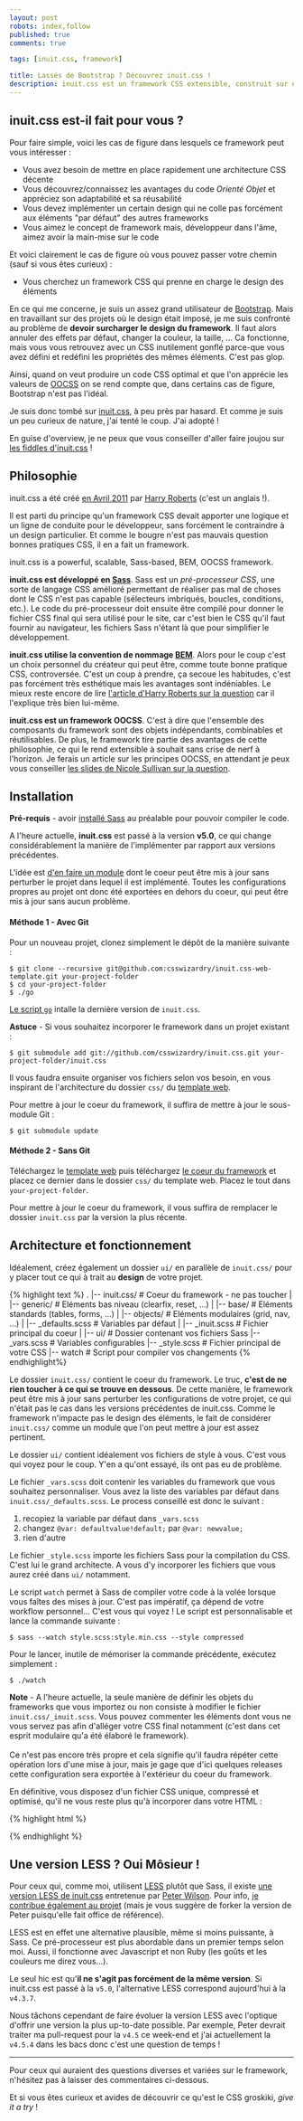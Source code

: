 ```yaml
---
layout: post
robots: index,follow
published: true
comments: true

tags: [inuit.css, framework]

title: Lassés de Bootstrap ? Découvrez inuit.css !
description: inuit.css est un framework CSS extensible, construit sur un ensemble de bonnes pratiques CSS et qui n'impose pas de design prédéfini.
---
```


## inuit.css est-il fait pour vous ?

Pour faire simple, voici les cas de figure dans lesquels ce framework peut vous intéresser :

- Vous avez besoin de mettre en place rapidement une architecture CSS décente
- Vous découvrez/connaissez les avantages du code *Orienté Objet* et appréciez son adaptabilité et sa réusabilité
- Vous devez implémenter un certain design qui ne colle pas forcément aux éléments "par défaut" des autres frameworks
- Vous aimez le concept de framework mais, développeur dans l'âme, aimez avoir la main-mise sur le code

Et voici clairement le cas de figure où vous pouvez passer votre chemin (sauf si vous êtes curieux) :

- Vous cherchez un framework CSS qui prenne en charge le design des éléments

En ce qui me concerne, je suis un assez grand utilisateur de [Bootstrap](http://twitter.github.io/bootstrap/). Mais en travaillant sur des projets où le design était imposé, je me suis confronté au problème de **devoir surcharger le design du framework**. Il faut alors annuler des effets par défaut, changer la couleur, la taille, ... Ca fonctionne, mais vous vous retrouvez avec un CSS inutilement gonflé parce-que vous avez défini et redéfini les propriétés des mêmes éléments. C'est pas glop.

Ainsi, quand on veut produire un code CSS optimal et que l'on apprécie les valeurs de [OOCSS](http://coding.smashingmagazine.com/2011/12/12/an-introduction-to-object-oriented-css-oocss/) on se rend compte que, dans certains cas de figure, Bootstrap n'est pas l'idéal.

Je suis donc tombé sur [inuit.css](http://inuitcss.com), à peu près par hasard. Et comme je suis un peu curieux de nature, j'ai tenté le coup. J'ai adopté !

En guise d'overview, je ne peux que vous conseiller d'aller faire joujou sur [les fiddles d'inuit.css](http://jsfiddle.net/user/inuitcss/fiddles/) !

## Philosophie

inuit.css a été créé [en Avril 2011](http://csswizardry.com/2011/06/what-is-inuit-css/) par [Harry Roberts](http://csswizardry.com/about/) (c'est un anglais !).

Il est parti du principe qu'un framework CSS devait apporter une logique et un ligne de conduite pour le développeur, sans forcément le contraindre à un design particulier. Et comme le bougre n'est pas mauvais question bonnes pratiques CSS, il en a fait un framework.

<p class="islet">inuit.css is a powerful, scalable, Sass-based, BEM, OOCSS framework.</p>

**inuit.css est développé en [Sass](http://sass-lang.com/)**. Sass est un *pré-processeur CSS*, une sorte de langage CSS amélioré permettant de réaliser pas mal de choses dont le CSS n'est pas capable (sélecteurs imbriqués, boucles, conditions, etc.). Le code du pré-processeur doit ensuite être compilé pour donner le fichier CSS final qui sera utilisé pour le site, car c'est bien le CSS qu'il faut fournir au navigateur, les fichiers Sass n'étant là que pour simplifier le développement.

**inuit.css utilise la convention de nommage [BEM](https://gist.github.com/dmfrancisco/4967354)**. Alors pour le coup c'est un choix personnel du créateur qui peut être, comme toute bonne pratique CSS, controversée. C'est un coup à prendre, ça secoue les habitudes, c'est pas forcément très esthétique mais les avantages sont indéniables. Le mieux reste encore de lire [l'article d'Harry Roberts sur la question](http://csswizardry.com/2013/01/mindbemding-getting-your-head-round-bem-syntax/) car il l'explique très bien lui-même.

**inuit.css est un framework OOCSS**. C'est à dire que l'ensemble des composants du framework sont des objets indépendants, combinables et réutilisables. De plus, le framework tire partie des avantages de cette philosophie, ce qui le rend extensible à souhait sans crise de nerf à l'horizon. Je ferais un article sur les principes OOCSS, en attendant je peux vous conseiller [les slides de Nicole Sullivan sur la question](http://fr.slideshare.net/stubbornella/the-cascade-grids-headings-and-selectors-from-an-oocss-perspective-ajax-experience-2009).

## Installation

<p class="islet"><strong>Pré-requis</strong> - avoir <a href="http://sass-lang.com/tutorial.html" target="_blank">installé Sass</a> au préalable pour pouvoir compiler le code.</p>

A l'heure actuelle, **inuit.css** est passé à la version **v5.0**, ce qui change considérablement la manière de l'implémenter par rapport aux versions précédentes.

L'idée est [d'en faire un module](http://inuitcss.com/2013/03/inuit-css-v5.0/) dont le coeur peut être mis à jour sans perturber le projet dans lequel il est implémenté. Toutes les configurations propres au projet ont donc été exportées en dehors du coeur, qui peut être mis à jour sans aucun problème.

#### Méthode 1 - Avec Git

Pour un nouveau projet, clonez simplement le dépôt de la manière suivante :

    $ git clone --recursive git@github.com:csswizardry/inuit.css-web-template.git your-project-folder
    $ cd your-project-folder
    $ ./go

[Le script `go`](https://github.com/csswizardry/inuit.css-web-template/blob/master/go) intalle la dernière version de `inuit.css`.

<p class="islet">
    <strong>Astuce</strong> - Si vous souhaitez incorporer le framework dans un projet existant :
</p>

    $ git submodule add git://github.com/csswizardry/inuit.css.git your-project-folder/inuit.css

<p class="islet">
    Il vous faudra ensuite organiser vos fichiers selon vos besoin, en vous inspirant de l'architecture du dossier <code>css/</code> du <a href="https://github.com/csswizardry/inuit.css-web-template/tree/master/css" target="_blank">template web</a>.
</p>

Pour mettre à jour le coeur du framework, il suffira de mettre à jour le sous-module Git :

    $ git submodule update

#### Méthode 2 - Sans Git

Téléchargez le [template web](https://github.com/csswizardry/inuit.css-web-template/blob/master/go) puis téléchargez [le coeur du framework]() et placez ce dernier dans le dossier `css/` du template web. Placez le tout dans `your-project-folder`.

Pour mettre à jour le coeur du framework, il vous suffira de remplacer le dossier `inuit.css` par la version la plus récente.

## Architecture et fonctionnement

Idéalement, créez également un dossier `ui/` en parallèle de `inuit.css/` pour y placer tout ce qui à trait au **design** de votre projet.

{% highlight text %}
.
|-- inuit.css/           # Coeur du framework - ne pas toucher
|   |-- generic/         # Eléments bas niveau (clearfix, reset, ...)
|   |-- base/            # Eléments standards (tables, forms, ...)
|   |-- objects/         # Eléments modulaires (grid, nav, ...)
|   |-- _defaults.scss   # Variables par défaut
|   |-- _inuit.scss      # Fichier principal du coeur
|
|-- ui/                  # Dossier contenant vos fichiers Sass
|-- _vars.scss           # Variables configurables
|-- _style.scss          # Fichier principal de votre CSS
|-- watch                # Script pour compiler vos changements
{% endhighlight%}

Le dossier `inuit.css/` contient le coeur du framework. Le truc, **c'est de ne rien toucher à ce qui se trouve en dessous**. De cette manière, le framework peut être mis à jour sans perturber les configurations de votre projet, ce qui n'était pas le cas dans les versions précédentes de inuit.css. Comme le framework n'impacte pas le design des éléments, le fait de considérer `inuit.css/` comme un module que l'on peut mettre à jour est assez pertinent.

Le dossier `ui/` contient idéalement vos fichiers de style à vous. C'est vous qui voyez pour le coup. Y'en a qu'ont essayé, ils ont pas eu de problème.

Le fichier `_vars.scss` doit contenir les variables du framework que vous souhaitez personnaliser. Vous avez la liste des variables par défaut dans `inuit.css/_defaults.scss`. Le process conseillé est donc le suivant :

1. recopiez la variable par défaut dans `_vars.scss`
2. changez `@var: defaultvalue!default;` par `@var: newvalue;`
3. rien d'autre

Le fichier `_style.scss` importe les fichiers Sass pour la compilation du CSS. C'est lui le grand architecte. A vous d'y incorporer les fichiers que vous aurez créé dans `ui/` notamment.

Le script `watch` permet à Sass de compiler votre code à la volée lorsque vous faîtes des mises à jour. C'est pas impératif, ça dépend de votre workflow personnel... C'est vous qui voyez ! Le script est personnalisable et lance la commande suivante :

    $ sass --watch style.scss:style.min.css --style compressed

Pour le lancer, inutile de mémoriser la commande précédente, exécutez simplement :

    $ ./watch

<p class="islet">
    <strong>Note</strong> - A l'heure actuelle, la seule manière de définir les objets du frameworks que vous importez ou non consiste à modifier le fichier <code>inuit.css/_inuit.scss</code>. Vous pouvez commenter les éléments dont vous ne vous servez pas afin d'alléger votre CSS final notamment (c'est dans cet esprit modulaire qu'a été élaboré le framework).<br><br>
    Ce n'est pas encore très propre et cela signifie qu'il faudra répéter cette opération lors d'une mise à jour, mais je gage que d'ici quelques releases cette configuration sera exportée à l'extérieur du coeur du framework.
</p>

En définitive, vous disposez d'un fichier CSS unique, compressé et optimisé, qu'il ne vous reste plus qu'à incorporer dans votre HTML :

{% highlight html %}
<link rel="stylesheet" href="/your-css-folder/style.min.css">
{% endhighlight %}

## Une version LESS ? Oui Môsieur !

Pour ceux qui, comme moi, utilisent [LESS](http://lesscss.org/) plutôt que Sass, il existe [une version LESS de inuit.css](https://github.com/peterwilsoncc/inuit.css) entretenue par [Peter Wilson](http://twitter.com/pwcc). Pour info, [je contribue également au projet](https://github.com/nicoespeon/inuit.css) (mais je vous suggère de forker la version de Peter puisqu'elle fait office de référence).

<p class="islet">
    LESS est en effet une alternative plausible, même si moins puissante, à Sass. Ce pré-processeur est plus abordable dans un premier temps selon moi. Aussi, il fonctionne avec Javascript et non Ruby (les goûts et les couleurs me direz vous...).
</p>

Le seul hic est qu'**il ne s'agit pas forcément de la même version**. Si inuit.css est passé à la `v5.0`, l'alternative LESS correspond aujourd'hui à la `v4.3.7`.

Nous tâchons cependant de faire évoluer la version LESS avec l'optique d'offrir une version la plus up-to-date possible. Par exemple, Peter devrait traiter ma pull-request pour la `v4.5` ce week-end et j'ai actuellement la `v4.5.4` dans les bacs donc c'est une question de temps !

---

Pour ceux qui auraient des questions diverses et variées sur le framework, n'hésitez pas à laisser des commentaires ci-dessous.

Et si vous êtes curieux et avides de découvrir ce qu'est le CSS groskiki, *give it a try* !